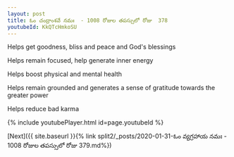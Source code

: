 ```yaml
---
layout: post
title: ఓం చంద్రాంశవే నమః  - 1008 రోజుల తపస్సులో రోజు  378
youtubeId: KkQTcHmkoSU
---
```

 
 
Helps get goodness, bliss and peace and God's blessings
 
Helps remain focused, help generate inner energy 
 
Helps boost physical and mental health 
 
Helps remain grounded and generates a sense of gratitude towards the greater power 
 
Helps reduce bad karma
 
 
 
 


{% include youtubePlayer.html id=page.youtubeId %}
 
[Next]({{ site.baseurl }}{% link  split2/_posts/2020-01-31-ఓం వ్యగ్రహాయ నమః  - 1008 రోజుల తపస్సులో రోజు  379.md%})
 

